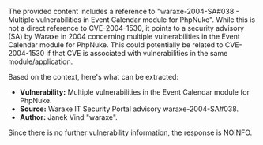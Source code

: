 The provided content includes a reference to "waraxe-2004-SA#038 - Multiple vulnerabilities in Event Calendar module for PhpNuke". While this is not a direct reference to CVE-2004-1530, it points to a security advisory (SA) by Waraxe in 2004 concerning multiple vulnerabilities in the Event Calendar module for PhpNuke. This could potentially be related to CVE-2004-1530 if that CVE is associated with vulnerabilities in the same module/application.

Based on the context, here's what can be extracted:

*   **Vulnerability:** Multiple vulnerabilities in the Event Calendar module for PhpNuke.
*   **Source:** Waraxe IT Security Portal advisory waraxe-2004-SA#038.
*   **Author:** Janek Vind "waraxe".

Since there is no further vulnerability information, the response is NOINFO.